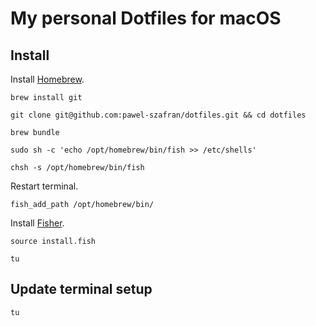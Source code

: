 # My personal Dotfiles for macOS

## Install

Install [Homebrew](http://brew.sh/).

```console
brew install git
```

```console
git clone git@github.com:pawel-szafran/dotfiles.git && cd dotfiles
```

```console
brew bundle
```

```console
sudo sh -c 'echo /opt/homebrew/bin/fish >> /etc/shells'
```

```console
chsh -s /opt/homebrew/bin/fish
```

Restart terminal.

```console
fish_add_path /opt/homebrew/bin/
```

Install [Fisher](https://github.com/jorgebucaran/fisher).

```console
source install.fish
```

```console
tu
```

## Update terminal setup

```console
tu
```
